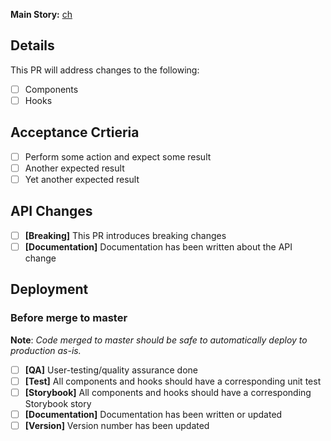 <!-- Required section. Include a brief high level summary of this pull request: this is what needs to be done. Keep this succinct and to the point and avoid going into the details, save that for the next section. -->

<!-- Required: link to the associated Clubhouse story, or GitHub issue, or Sentry issue, ect. -->
<!-- Note that our convention is to **exclude** the Clubhouse story ID from the PR title. -->

**Main Story:** [ch](https://app.clubhouse.io/jilt/story/XXX)

<a name="details"></a>

## Details

<!-- Additional details (especially implementation considerations) to expand on the summary, if needed. -->

This PR will address changes to the following:

- [ ] Components
- [ ] Hooks

<a name="qa"></a>

## Acceptance Crtieria

<!-- Required section. List relevant scenarios for this branch and what needs to be user-tested in each case: -->

- [ ] Perform some action and expect some result
- [ ] Another expected result
- [ ] Yet another expected result

<a name="API Changes"></a>

## API Changes

- [ ] **[Breaking]** This PR introduces breaking changes
- [ ] **[Documentation]** Documentation has been written about the API change

<!-- Details about any API changes that have occurred to a component or hook -->

<a name="deployment"></a>

## Deployment

### Before merge to master

**Note**: _Code merged to master should be safe to automatically deploy to production as-is._

- [ ] **[QA]** User-testing/quality assurance done
- [ ] **[Test]** All components and hooks should have a corresponding unit test
- [ ] **[Storybook]** All components and hooks should have a corresponding Storybook story
- [ ] **[Documentation]** Documentation has been written or updated
- [ ] **[Version]** Version number has been updated
